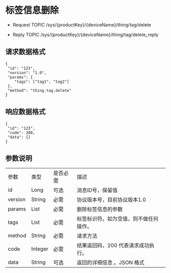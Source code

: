 # 标签信息删除

- Request TOPIC /sys/{productKey}/{deviceName}/thing/tag/delete

- Reply TOPIC /sys/{productKey}/{deviceName}/thing/tag/delete_reply

## 请求数据格式

```
{
 "id": "123",
 "version": "1.0",
 "params": {
    "tags": ["tag1", "tag2"]
 },
 "method": "thing.tag.delete"
}

```

## 响应数据格式

```
{
 "id": "123",
 "code": 200,
 "data": {}
}
```

## 参数说明

<table>
  <tr>
    <td>参数 </td>
    <td>类型 </td>
    <td>是否必需 </td>
    <td>描述 </td>
  </tr>
  <tr>
    <td>id</td>
    <td>Long</td>
    <td>可选 </td>
    <td>消息ID号，保留值 </td>
  </tr>
  <tr>
    <td>version</td>
    <td>String</td>
    <td>必需 </td>
    <td>协议版本号，目前协议版本1.0</td>
  </tr>
  <tr>
    <td>params</td>
    <td>List</td>
    <td>必需 </td>
    <td>删除标签信息的参数 </td>
  </tr>
  <tr>
    <td>tags</td>
    <td>List</td>
    <td>必需 </td>
    <td>标签标识符。如为空值，则不做任何操作。 </td>
  </tr>
  <tr>
    <td>method</td>
    <td>String</td>
    <td>必需 </td>
    <td>请求方法 </td>
  </tr>
  <tr>
    <td>code</td>
    <td>Integer</td>
    <td>必需 </td>
    <td>结果返回码，200 代表请求成功执行。 </td>
  </tr>
  <tr>
    <td>data</td>
    <td>String</td>
    <td>可选 </td>
    <td>返回的详细信息 。JSON 格式 </td>
  </tr>
</table>
